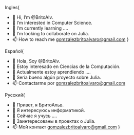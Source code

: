 Ingles{
- 👋 Hi, I’m @BritoAlv.
- 👀 I’m interested in Computer Science. 
- 🌱 I’m currently learning ....
- 💞️ I’m looking to collaborate on Julia.
- 📫 How to reach me gomzalezbritoalvaro@gmail.com 
}

Español{
- 👋 Hola, Soy @BritoAlv.
- 👀 Estoy interesado en Ciencias de la Computación.
- 🌱 Actualmente estoy aprendiendo ....
- 💞️ Sería bueno algún proyecto sobre Julia.
- 📫 Contactarme por gomzalezbritoalvaro@gmail.com 

Русский{
- 👋 Привет, я БритоАльв.
- 👀 Я интересуюсь информатикой.
- 🌱 Cейчас я учусь ....
- 💞️ Заинтересованы в проектах о Julia.
- 📫 Mой контакт gomzalezbritoalvaro@gmail.com 
}
